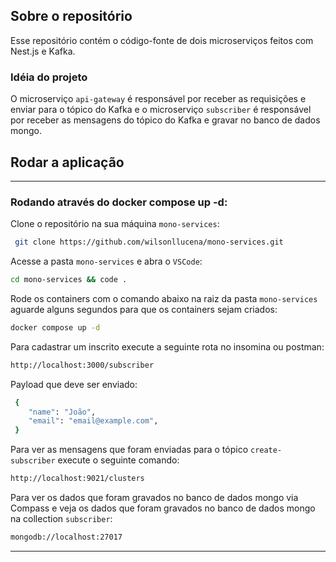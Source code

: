 
## Sobre o repositório

Esse repositório contém o código-fonte de dois microserviços feitos com Nest.js e Kafka.

### Idéia do projeto
O microserviço `api-gateway` é responsável por receber as requisições e enviar para o tópico do Kafka e o microserviço `subscriber` é responsável por receber as mensagens do tópico do Kafka e gravar no banco de dados mongo.

## Rodar a aplicação

---

### Rodando através do docker compose up -d:

Clone o repositório na sua máquina `mono-services`:

```bash
 git clone https://github.com/wilsonllucena/mono-services.git
```

Acesse a pasta `mono-services` e abra o `VSCode`:

```bash
cd mono-services && code .
```

Rode os containers com o comando abaixo na raiz da pasta `mono-services` aguarde alguns segundos para que os containers sejam criados:

```bash
docker compose up -d
```

Para cadastrar um inscrito execute a seguinte rota no insomina ou postman:

```bash
http://localhost:3000/subscriber
```
Payload que deve ser enviado:

```bash
 {
    "name": "João",
    "email": "email@example.com",
 }
```

Para ver as mensagens que foram enviadas para o tópico `create-subscriber` execute o seguinte comando:
```bash
http://localhost:9021/clusters
```

Para ver os dados que foram gravados no banco de dados mongo via Compass e veja os dados que foram gravados no banco de dados mongo na collection `subscriber`:
```bash
mongodb://localhost:27017
```

---

